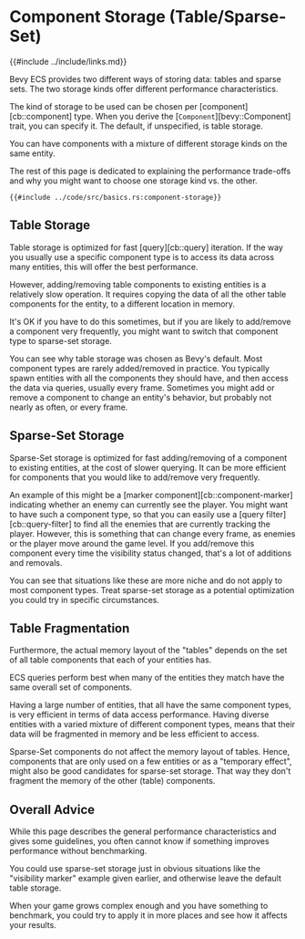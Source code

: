 # Component Storage (Table/Sparse-Set)

{{#include ../include/links.md}}

Bevy ECS provides two different ways of storing data: tables and sparse sets.
The two storage kinds offer different performance characteristics.

The kind of storage to be used can be chosen per [component][cb::component] type.
When you derive the [`Component`][bevy::Component] trait, you can specify it.
The default, if unspecified, is table storage.

You can have components with a mixture of different storage kinds on the same entity.

The rest of this page is dedicated to explaining the performance trade-offs and why
you might want to choose one storage kind vs. the other.

```rust,no_run,noplayground
{{#include ../code/src/basics.rs:component-storage}}
```

## Table Storage

Table storage is optimized for fast [query][cb::query] iteration. If the way you usually use a
specific component type is to access its data across many entities, this will offer the best
performance.

However, adding/removing table components to existing entities is a relatively slow operation. It
requires copying the data of all the other table components for the entity, to a different
location in memory.

It's OK if you have to do this sometimes, but if you are likely to add/remove a component very
frequently, you might want to switch that component type to sparse-set storage.

You can see why table storage was chosen as Bevy's default. Most component types are rarely
added/removed in practice. You typically spawn entities with all the components they should have,
and then access the data via queries, usually every frame. Sometimes you might add or remove
a component to change an entity's behavior, but probably not nearly as often, or every frame.

## Sparse-Set Storage

Sparse-Set storage is optimized for fast adding/removing of a component to existing entities, at
the cost of slower querying. It can be more efficient for components that you would like to add/remove very frequently.

An example of this might be a [marker component][cb::component-marker] indicating whether an enemy can
currently see the player. You might want to have such a component type, so that you can easily
use a [query filter][cb::query-filter] to find all the enemies that are currently tracking the
player. However, this is something that can change every frame, as enemies or the player move
around the game level. If you add/remove this component every time the visibility status changed,
that's a lot of additions and removals.

You can see that situations like these are more niche and do not apply to most component types. Treat
sparse-set storage as a potential optimization you could try in specific circumstances.

## Table Fragmentation

Furthermore, the actual memory layout of the "tables" depends on the set of all table components
that each of your entities has.

ECS queries perform best when many of the entities they match have the same overall set of components.

Having a large number of entities, that all have the same component types, is very efficient
in terms of data access performance. Having diverse entities with a varied mixture of different
component types, means that their data will be fragmented in memory and be less efficient to access.

Sparse-Set components do not affect the memory layout of tables. Hence, components that are only
used on a few entities or as a "temporary effect", might also be good candidates for sparse-set
storage. That way they don't fragment the memory of the other (table) components.

## Overall Advice

While this page describes the general performance characteristics and gives some guidelines, you
often cannot know if something improves performance without benchmarking.

You could use sparse-set storage just in obvious situations like the "visibility marker" example
given earlier, and otherwise leave the default table storage.

When your game grows complex enough and you have something to benchmark, you could try to apply
it in more places and see how it affects your results.
